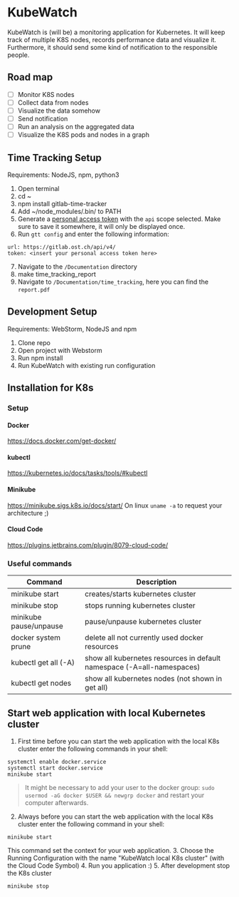 # KubeWatch
KubeWatch is (will be) a monitoring application for Kubernetes.
It will keep track of multiple K8S nodes, records performance data and visualize it.
Furthermore, it should send some kind of notification to the responsible people.

## Road map
- [ ] Monitor K8S nodes
- [ ] Collect data from nodes
- [ ] Visualize the data somehow
- [ ] Send notification
- [ ] Run an analysis on the aggregated data
- [ ] Visualize the K8S pods and nodes in a graph

## Time Tracking Setup
Requirements:  NodeJS, npm, python3
1. Open terminal
2. cd ~
3. npm install gitlab-time-tracker
4. Add ~/node_modules/.bin/ to PATH
5. Generate a [personal access token](https://gitlab.ost.ch/-/profile/personal_access_tokens) with the `api` scope selected. Make sure to save it somewhere, it will only be displayed once.
6. Run `gtt config` and enter the following information:
```
url: https://gitlab.ost.ch/api/v4/
token: <insert your personal access token here>
```
7. Navigate to the `/Documentation` directory
8. make time_tracking_report
9. Navigate to `/Documentation/time_tracking`, here you can find the `report.pdf`

## Development Setup
Requirements: WebStorm, NodeJS and npm
1. Clone repo
2. Open project with Webstorm
3. Run npm install
4. Run KubeWatch with existing run configuration

## Installation for K8s
### Setup
#### Docker
https://docs.docker.com/get-docker/

#### kubectl
https://kubernetes.io/docs/tasks/tools/#kubectl

#### Minikube
https://minikube.sigs.k8s.io/docs/start/
On linux `uname -a` to request your architecture ;)

#### Cloud Code
https://plugins.jetbrains.com/plugin/8079-cloud-code/

### Useful commands
| Command | Description |
|---|---|
| minikube start | creates/starts kubernetes cluster |
| minikube stop | stops running kubernetes cluster |
| minikube pause/unpause | pause/unpause kubernetes cluster |
| docker system prune | delete all not currently used docker resources |
| kubectl get all (-A) | show all kubernetes resources in default namespace (-A=all-namespaces) |
| kubectl get nodes | show all kubernetes nodes (not shown in get all) |

## Start web application with local Kubernetes cluster
1. First time before you can start the web application with the local K8s cluster enter the following commands in your shell:
```
systemctl enable docker.service
systemctl start docker.service
minikube start
```
> It might be necessary to add your user to the docker group: `sudo usermod -aG docker $USER && newgrp docker` and restart your computer afterwards.
2. Always before you can start the web application with the local K8s cluster enter the following command in your shell:
```
minikube start
```
This command set the context for your web application.
3. Choose the Running Configuration with the name "KubeWatch local K8s cluster" (with the Cloud Code Symbol)
4. Run you application :)
5. After development stop the K8s cluster
```
minikube stop
```
